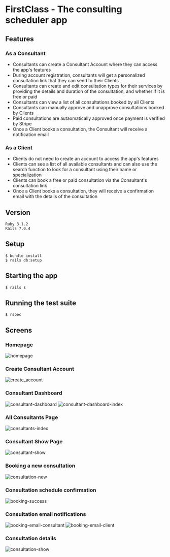 # FirstClass - The consulting scheduler app

## Features

### As a Consultant

* Consultants can create a Consultant Account where they can access the app's features
* During account registration, consultants will get a personalized consultation link that they can send to their Clients
* Consultants can create and edit consultation types for their services by providing the details and duration of the consultation, and whether if it is free or paid
* Consultants can view a list of all consultations booked by all Clients
* Consultants can manually approve and unapprove consultations booked by Clients
* Paid consultations are autaomatically approved once payment is verified by Stripe
* Once a Client books a consultation, the Consultant will receive a notification email

### As a Client

* Clients do not need to create an account to access the app's features
* Clients can see a list of all available consultants and can also use the search function to look for a consultant using their name or specialization
* Clients can book a free or paid consultation via the Consultant's consultation link
* Once a Client books a consultation, they will receive a confirmation email with the details of the consultation

## Version
```
Ruby 3.1.2
Rails 7.0.4
```

## Setup
```
$ bundle install
$ rails db:setup
```

## Starting the app
```
$ rails s
```

## Running the test suite
```
$ rspec
```

## Screens
### Homepage
![homepage](https://user-images.githubusercontent.com/100396329/195965807-07c7d598-d0b7-483d-b80c-f0a6df2c5b85.jpg)

### Create Consultant Account
![create_account](https://user-images.githubusercontent.com/100396329/195965878-e6facd75-2ab2-4873-b5c7-e1700ca50dbc.png)

### Consultant Dashboard
![consultant-dashboard](https://user-images.githubusercontent.com/100396329/195965936-c8e8e3d2-6c48-4cfa-8792-5684289a1659.jpg)
![consultant-dashboard-index](https://user-images.githubusercontent.com/100396329/195965941-dd43de7d-8e05-4de7-99c9-a39cba49d463.jpg)

### All Consultants Page
![consultants-index](https://user-images.githubusercontent.com/100396329/195965977-3fea47de-b02c-4800-a2a2-c08f8db05f82.jpg)

### Consultant Show Page
![consultant-show](https://user-images.githubusercontent.com/100396329/195965989-db96b496-33ce-4752-adcd-5bf32c46130d.jpg)

### Booking a new consultation
![consultation-new](https://user-images.githubusercontent.com/100396329/195966012-e17470e3-46a1-4a95-adce-f500c1d29e48.jpg)

### Consultation schedule confirmation
![booking-success](https://user-images.githubusercontent.com/100396329/195966036-37d1263a-4b48-4241-a361-a8972e8ae1ff.jpg)

### Consultation email notifications
![booking-email-consultant](https://user-images.githubusercontent.com/100396329/195966044-a221a11b-64ba-4241-aa6d-58dcd0e72561.jpg)
![booking-email-client](https://user-images.githubusercontent.com/100396329/195966045-a4281e26-fa59-4a88-a401-bdda93defb7c.jpg)

### Consultation details
![consultation-show](https://user-images.githubusercontent.com/100396329/195966050-18625f83-0fba-4ef2-a055-51bcc9286f92.jpg)
